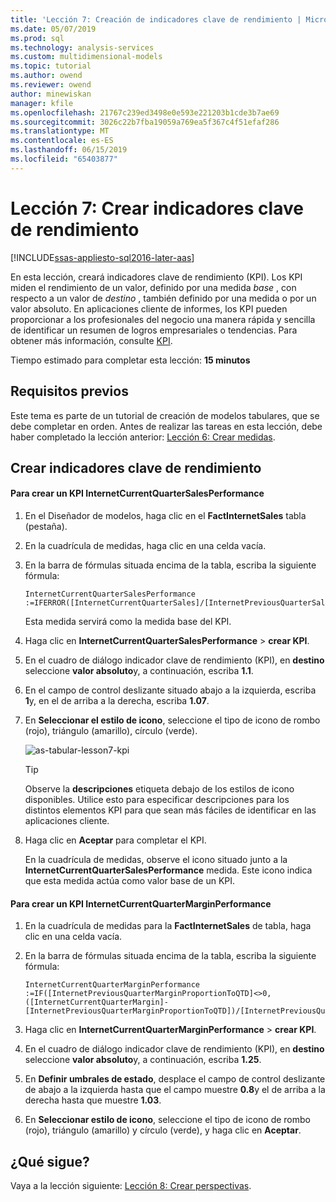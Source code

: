 ```yaml
---
title: 'Lección 7: Creación de indicadores clave de rendimiento | Microsoft Docs'
ms.date: 05/07/2019
ms.prod: sql
ms.technology: analysis-services
ms.custom: multidimensional-models
ms.topic: tutorial
ms.author: owend
ms.reviewer: owend
author: minewiskan
manager: kfile
ms.openlocfilehash: 21767c239ed3498e0e593e221203b1cde3b7ae69
ms.sourcegitcommit: 3026c22b7fba19059a769ea5f367c4f51efaf286
ms.translationtype: MT
ms.contentlocale: es-ES
ms.lasthandoff: 06/15/2019
ms.locfileid: "65403877"
---
```

# <a name="lesson-7-create-key-performance-indicators"></a>Lección 7: Crear indicadores clave de rendimiento
[!INCLUDE[ssas-appliesto-sql2016-later-aas](../../includes/ssas-appliesto-sql2016-later-aas.md)]

En esta lección, creará indicadores clave de rendimiento (KPI). Los KPI miden el rendimiento de un valor, definido por una medida *base* , con respecto a un valor de *destino* , también definido por una medida o por un valor absoluto. En aplicaciones cliente de informes, los KPI pueden proporcionar a los profesionales del negocio una manera rápida y sencilla de identificar un resumen de logros empresariales o tendencias. Para obtener más información, consulte [KPI](../tabular-models/kpis-ssas-tabular.md).  
  
Tiempo estimado para completar esta lección: **15 minutos**  
  
## <a name="prerequisites"></a>Requisitos previos  
Este tema es parte de un tutorial de creación de modelos tabulares, que se debe completar en orden. Antes de realizar las tareas en esta lección, debe haber completado la lección anterior: [Lección 6: Crear medidas](lesson-6-create-measures.md).   
  
## <a name="create-key-performance-indicators"></a>Crear indicadores clave de rendimiento  
  
#### <a name="to-create-an-internetcurrentquartersalesperformance-kpi"></a>Para crear un KPI InternetCurrentQuarterSalesPerformance  
  
1.  En el Diseñador de modelos, haga clic en el **FactInternetSales** tabla (pestaña).  
  
2.  En la cuadrícula de medidas, haga clic en una celda vacía.  
  
3.  En la barra de fórmulas situada encima de la tabla, escriba la siguiente fórmula: 
 
    ```  
    InternetCurrentQuarterSalesPerformance :=IFERROR([InternetCurrentQuarterSales]/[InternetPreviousQuarterSalesProportionToQTD],BLANK())  
    ```

    Esta medida servirá como la medida base del KPI.  
  
4.  Haga clic en **InternetCurrentQuarterSalesPerformance** > **crear KPI**.   
  
5.  En el cuadro de diálogo indicador clave de rendimiento (KPI), en **destino** seleccione **valor absoluto**y, a continuación, escriba **1.1**.  
  
7.  En el campo de control deslizante situado abajo a la izquierda, escriba **1**y, en el de arriba a la derecha, escriba **1.07**.  
  
8.  En **Seleccionar el estilo de icono**, seleccione el tipo de icono de rombo (rojo), triángulo (amarillo), círculo (verde).
  
    ![as-tabular-lesson7-kpi](media/as-tabular-lesson7-kpi.png)
    
    > [!TIP]  
    > Observe la **descripciones** etiqueta debajo de los estilos de icono disponibles. Utilice esto para especificar descripciones para los distintos elementos KPI para que sean más fáciles de identificar en las aplicaciones cliente.  
  
9. Haga clic en **Aceptar** para completar el KPI.  
  
    En la cuadrícula de medidas, observe el icono situado junto a la **InternetCurrentQuarterSalesPerformance** medida. Este icono indica que esta medida actúa como valor base de un KPI.  
  
#### <a name="to-create-an-internetcurrentquartermarginperformance-kpi"></a>Para crear un KPI InternetCurrentQuarterMarginPerformance  
  
1.  En la cuadrícula de medidas para la **FactInternetSales** de tabla, haga clic en una celda vacía.  
  
2.  En la barra de fórmulas situada encima de la tabla, escriba la siguiente fórmula:  

    ```
    InternetCurrentQuarterMarginPerformance :=IF([InternetPreviousQuarterMarginProportionToQTD]<>0,([InternetCurrentQuarterMargin]-[InternetPreviousQuarterMarginProportionToQTD])/[InternetPreviousQuarterMarginProportionToQTD],BLANK())  
    ```
 
3.  Haga clic en **InternetCurrentQuarterMarginPerformance** > **crear KPI**.  
  
4.  En el cuadro de diálogo indicador clave de rendimiento (KPI), en **destino** seleccione **valor absoluto**y, a continuación, escriba **1.25**.   
  
5.  En **Definir umbrales de estado**, desplace el campo de control deslizante de abajo a la izquierda hasta que el campo muestre **0.8**y el de arriba a la derecha hasta que muestre **1.03**.  
  
6.  En **Seleccionar estilo de icono**, seleccione el tipo de icono de rombo (rojo), triángulo (amarillo) y círculo (verde), y haga clic en **Aceptar**.  
  
## <a name="whats-next"></a>¿Qué sigue?
Vaya a la lección siguiente: [Lección 8: Crear perspectivas](lesson-8-create-perspectives.md).
  
  

